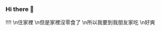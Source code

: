 ### Hi there 👋
!!!!
\n住家裡
\n但是家裡沒零食了
\n所以我要到我朋友家吃
\n好爽

<!--
**Dorayaki126/Dorayaki126** is a ✨ _special_ ✨ repository because its `README.md` (this file) appears on your GitHub profile.

Here are some ideas to get you started:

- 🔭 I’m currently working on ...家裡
- 🌱 I’m currently learning ...
- 👯 I’m looking to collaborate on ...
- 🤔 I’m looking for help with ...
- 💬 Ask me about ...
- 📫 How to reach me: ...
- 😄 Pronouns: ...
- ⚡ Fun fact: ...
-->
